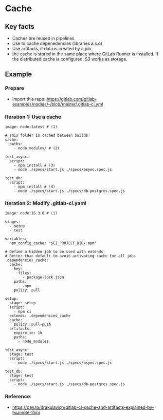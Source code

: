 # Cache 

## Key facts 

  * Caches are reused in pipelines
  * Use to cache depenedencies (libraries a.s.o)
  * Use artifacts, if data is created by a job
  * the cache is stored in the same place where GitLab Runner is installed. If the distributed cache is configured, S3 works as storage.

## Example 

### Prepare 

  * Import this repo: https://gitlab.com/gitlab-examples/nodejs/-/blob/master/.gitlab-ci.yml

### Iteration 1: Use a cache 

```
image: node:latest # (1)

# This folder is cached between builds
cache:
  paths:
    - node_modules/ # (2)

test_async:
  script:
    - npm install # (3)
    - node ./specs/start.js ./specs/async.spec.js

test_db:
  script:
    - npm install # (4)
    - node ./specs/start.js ./specs/db-postgres.spec.js

```

### Iteration 2: Modify .gitlab-ci.yaml 

```
image: node:16.3.0 # (1)

stages:
  - setup
  - test

variables:
  npm_config_cache: "$CI_PROJECT_DIR/.npm"

# Define a hidden job to be used with extends
# Better than default to avoid activating cache for all jobs
.dependencies_cache:
  cache:
    key:
      files:
        - package-lock.json
    paths:
      - .npm
    policy: pull

setup:
  stage: setup
  script:
    - npm ci
  extends: .dependencies_cache
  cache:
    policy: pull-push
  artifacts:
    expire_in: 1h
    paths:
      - node_modules

test_async:
  stage: test
  script:
    - node ./specs/start.js ./specs/async.spec.js

test_db:
  stage: test
  script:
    - node ./specs/start.js ./specs/db-postgres.spec.js
```


### Reference:

  * https://dev.to/drakulavich/gitlab-ci-cache-and-artifacts-explained-by-example-2opi
